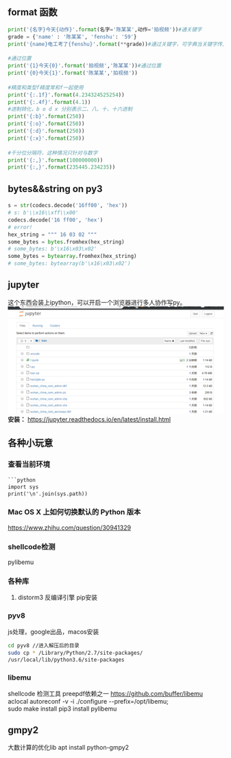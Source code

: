 ## format 函数
```py
print('{名字}今天{动作}'.format(名字='陈某某',动作='拍视频'))#通关键字
grade = {'name' : '陈某某', 'fenshu': '59'}
print('{name}电工考了{fenshu}'.format(**grade))#通过关键字，可字典当关键字传入值时，在字典前加**即可

#通过位置
print('{1}今天{0}'.format('拍视频','陈某某'))#通过位置
print('{0}今天{1}'.format('陈某某','拍视频'))

#精度和类型f精度常和f一起使用
print('{:.1f}'.format(4.234324525254))
print('{:.4f}'.format(4.1))
#进制转化，b o d x 分别表示二、八、十、十六进制
print('{:b}'.format(250))
print('{:o}'.format(250))
print('{:d}'.format(250))
print('{:x}'.format(250))

#千分位分隔符，这种情况只针对与数字
print('{:,}'.format(100000000))
print('{:,}'.format(235445.234235))
```
## bytes&&string on py3
```py
s = str(codecs.decode('16ff00', 'hex'))
# s: b'\\x16\\xff\\x00'
codecs.decode('16 ff00', 'hex')
# error!
hex_string = """ 16 03 02 """
some_bytes = bytes.fromhex(hex_string)
# some_bytes: b'\x16\x03\x02'
some_bytes = bytearray.fromhex(hex_string)
# some_bytes: bytearray(b'\x16\x03\x02')

```

## jupyter
这个东西会装上ipython，可以开启一个浏览器进行多人协作写py。
![jupyter](2019-01-04-19-42-34.png)
**安装：** https://jupyter.readthedocs.io/en/latest/install.html
## 各种小玩意
### 查看当前环境
```
```python
import sys
print('\n'.join(sys.path))
```


### Mac OS X 上如何切换默认的 Python 版本
https://www.zhihu.com/question/30941329

### shellcode检测
pylibemu
### 各种库
1. distorm3 反编译引擎 pip安装
### pyv8
js处理，google出品，macos安装

[](https://github.com/emmetio/pyv8-binaries/)

```bash
cd pyv8 //进入解压后的目录
sudo cp * /Library/Python/2.7/site-packages/
/usr/local/lib/python3.6/site-packages
```

### libemu
shellcode 检测工具  preepdf依赖之一
https://github.com/buffer/libemu
aclocal
autoreconf -v -i
./configure --prefix=/opt/libemu;  
sudo make install
pip3 install pylibemu


## gmpy2
大数计算的优化lib
apt install python-gmpy2